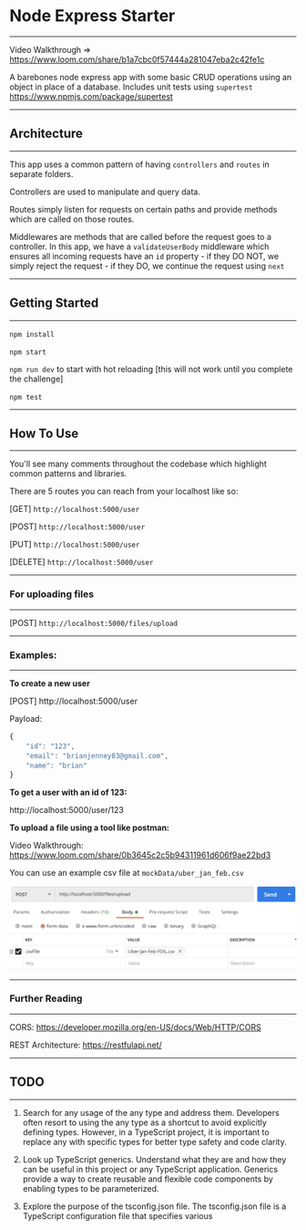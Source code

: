 # Node Express Starter

---

Video Walkthrough => https://www.loom.com/share/b1a7cbc0f57444a281047eba2c42fe1c

A barebones node express app with some basic CRUD operations using an object in place of a database. Includes unit tests using `supertest` https://www.npmjs.com/package/supertest

---

## Architecture

---

This app uses a common pattern of having `controllers` and `routes` in separate folders.

Controllers are used to manipulate and query data.

Routes simply listen for requests on certain paths and provide methods which are called on those routes.

Middlewares are methods that are called before the request goes to a controller. In this app, we have a `validateUserBody` middleware which ensures all incoming requests have an `id` property - if they DO NOT, we simply reject the request - if they DO, we continue the request using `next`

---

## Getting Started

---

`npm install`

`npm start`

`npm run dev` to start with hot reloading [this will not work until you complete the challenge]

`npm test`

---

## How To Use

---

You'll see many comments throughout the codebase which highlight common patterns and libraries.

There are 5 routes you can reach from your localhost like so:

[GET] `http://localhost:5000/user`

[POST] `http://localhost:5000/user`

[PUT] `http://localhost:5000/user`

[DELETE] `http://localhost:5000/user`

---

### For uploading files

---

[POST] `http://localhost:5000/files/upload`

---

### Examples:

---

**To create a new user**

[POST] http://localhost:5000/user

Payload:

```js
{
    "id": "123",
    "email": "brianjenney83@gmail.com",
    "name": "brian"
}
```

**To get a user with an id of 123:**

http://localhost:5000/user/123

**To upload a file using a tool like postman:**

Video Walkthrough: https://www.loom.com/share/0b3645c2c5b94311961d606f9ae22bd3

You can use an example csv file at `mockData/uber_jan_feb.csv`

<img src="mockData/postman_example.png">

---

### Further Reading

---

CORS: https://developer.mozilla.org/en-US/docs/Web/HTTP/CORS

REST Architecture: https://restfulapi.net/

---

## TODO

---

1. Search for any usage of the any type and address them. Developers often resort to using the any type as a shortcut to avoid explicitly defining types. However, in a TypeScript project, it is important to replace any with specific types for better type safety and code clarity.

2. Look up TypeScript generics. Understand what they are and how they can be useful in this project or any TypeScript application. Generics provide a way to create reusable and flexible code components by enabling types to be parameterized.

3. Explore the purpose of the tsconfig.json file. The tsconfig.json file is a TypeScript configuration file that specifies various
